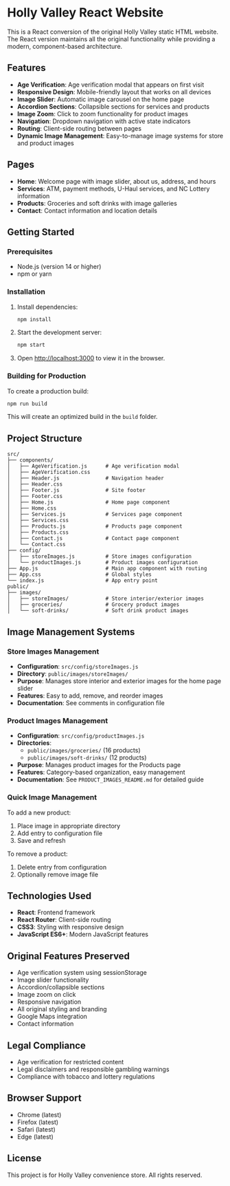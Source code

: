 # Holly Valley React Website

This is a React conversion of the original Holly Valley static HTML website. The React version maintains all the original functionality while providing a modern, component-based architecture.

## Features

- **Age Verification**: Age verification modal that appears on first visit
- **Responsive Design**: Mobile-friendly layout that works on all devices
- **Image Slider**: Automatic image carousel on the home page
- **Accordion Sections**: Collapsible sections for services and products
- **Image Zoom**: Click to zoom functionality for product images
- **Navigation**: Dropdown navigation with active state indicators
- **Routing**: Client-side routing between pages
- **Dynamic Image Management**: Easy-to-manage image systems for store and product images

## Pages

- **Home**: Welcome page with image slider, about us, address, and hours
- **Services**: ATM, payment methods, U-Haul services, and NC Lottery information
- **Products**: Groceries and soft drinks with image galleries
- **Contact**: Contact information and location details

## Getting Started

### Prerequisites

- Node.js (version 14 or higher)
- npm or yarn

### Installation

1. Install dependencies:
   ```bash
   npm install
   ```

2. Start the development server:
   ```bash
   npm start
   ```

3. Open [http://localhost:3000](http://localhost:3000) to view it in the browser.

### Building for Production

To create a production build:

```bash
npm run build
```

This will create an optimized build in the `build` folder.

## Project Structure

```
src/
├── components/
│   ├── AgeVerification.js      # Age verification modal
│   ├── AgeVerification.css
│   ├── Header.js               # Navigation header
│   ├── Header.css
│   ├── Footer.js               # Site footer
│   ├── Footer.css
│   ├── Home.js                 # Home page component
│   ├── Home.css
│   ├── Services.js             # Services page component
│   ├── Services.css
│   ├── Products.js             # Products page component
│   ├── Products.css
│   ├── Contact.js              # Contact page component
│   └── Contact.css
├── config/
│   ├── storeImages.js          # Store images configuration
│   └── productImages.js        # Product images configuration
├── App.js                      # Main app component with routing
├── App.css                     # Global styles
└── index.js                    # App entry point
public/
├── images/
│   ├── storeImages/            # Store interior/exterior images
│   ├── groceries/              # Grocery product images
│   └── soft-drinks/            # Soft drink product images
```

## Image Management Systems

### Store Images Management
- **Configuration**: `src/config/storeImages.js`
- **Directory**: `public/images/storeImages/`
- **Purpose**: Manages store interior and exterior images for the home page slider
- **Features**: Easy to add, remove, and reorder images
- **Documentation**: See comments in configuration file

### Product Images Management
- **Configuration**: `src/config/productImages.js`
- **Directories**: 
  - `public/images/groceries/` (16 products)
  - `public/images/soft-drinks/` (12 products)
- **Purpose**: Manages product images for the Products page
- **Features**: Category-based organization, easy management
- **Documentation**: See `PRODUCT_IMAGES_README.md` for detailed guide

### Quick Image Management
To add a new product:
1. Place image in appropriate directory
2. Add entry to configuration file
3. Save and refresh

To remove a product:
1. Delete entry from configuration
2. Optionally remove image file

## Technologies Used

- **React**: Frontend framework
- **React Router**: Client-side routing
- **CSS3**: Styling with responsive design
- **JavaScript ES6+**: Modern JavaScript features

## Original Features Preserved

- Age verification system using sessionStorage
- Image slider functionality
- Accordion/collapsible sections
- Image zoom on click
- Responsive navigation
- All original styling and branding
- Google Maps integration
- Contact information

## Legal Compliance

- Age verification for restricted content
- Legal disclaimers and responsible gambling warnings
- Compliance with tobacco and lottery regulations

## Browser Support

- Chrome (latest)
- Firefox (latest)
- Safari (latest)
- Edge (latest)

## License

This project is for Holly Valley convenience store. All rights reserved.
